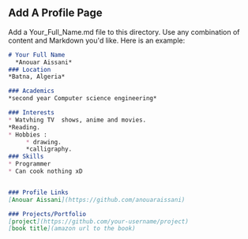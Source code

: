 ## Add A Profile Page
Add a Your_Full_Name.md file to this directory. Use any combination of content and Markdown you'd like. Here is an example:

```markdown
# Your Full Name
  *Anouar Aissani*
### Location
*Batna, Algeria*

### Academics
*second year Computer science engineering*

### Interests
* Watvhing TV  shows, anime and movies.
*Reading.
* Hobbies : 
     * drawing.
     *calligraphy.
### Skills
* Programmer
* Can cook nothing xD


### Profile Links
[Anouar Aissani](https://github.com/anouaraissani)

### Projects/Portfolio
[project](https://github.com/your-username/project)
[book title](amazon url to the book)
```
